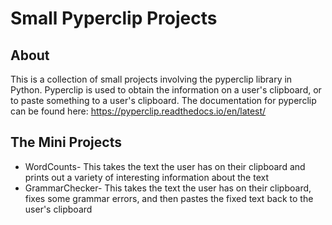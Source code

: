 # Small Pyperclip Projects
## About
This is a collection of small projects involving the pyperclip library in Python. Pyperclip is used to obtain the information on a user's clipboard, or to paste something to a user's clipboard. The documentation for pyperclip can be found here: https://pyperclip.readthedocs.io/en/latest/

## The Mini Projects
* WordCounts- This takes the text the user has on their clipboard and prints out a variety of interesting information about the text
* GrammarChecker- This takes the text the user has on their clipboard, fixes some grammar errors, and then pastes the fixed text back to the user's clipboard
